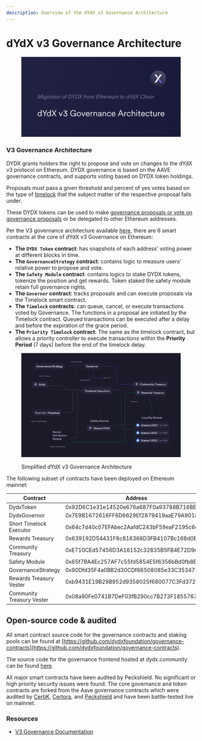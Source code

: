```yaml
---
description: Overview of the dYdX v3 Governance Architecture
---
```


# dYdX v3 Governance Architecture

<figure><img src="../.gitbook/assets/dYdX v3 Governance Architecture.png" alt=""><figcaption></figcaption></figure>

### V3 Governance Architecture

DYDX grants holders the right to propose and vote on changes to the dYdX v3 protocol on Ethereum. DYDX governance is based on the AAVE governance contracts, and supports voting based on DYDX token holdings.

Proposals must pass a given threshold and percent of yes votes based on the type of [timelock](https://docs.dydx.community/dydx-governance/voting-and-governance/governance-parameters#timelock-parameters) that the subject matter of the respective proposal falls under.

These DYDX tokens can be used to make [governance proposals or vote on governance proposals](https://docs.dydx.community/dydx-governance/voting-and-governance/voting#proposing-and-voting-powers) or be delegated to other Ethereum addresses.

Per the V3 governance architecture available [here](https://docs.dydx.community/dydx-governance/voting-and-governance/governance-process), there are 6 smart contracts at the core of dYdX v3 Governance on Ethereum:

* **The `DYDX Token` contract**: has snapshots of each address’ voting power at different blocks in time.
* **The `GovernanceStrategy` contract**: contains logic to measure users' relative power to propose and vote.
* **The `Safety Module` contract**: contains logics to stake DYDX tokens, tokenize the position and get rewards. Token staked the safety module retain full governance rights.
* **The `Governor` contract**: tracks proposals and can execute proposals via the Timelock smart contract.
* **The `Timelock` contracts**: can queue, cancel, or execute transactions voted by Governance. The functions in a proposal are initiated by the Timelock contract. Queued transactions can be executed after a delay and before the expiration of the grace period.
* **The `Priority Timelock` contract**: The same as the timelock contract, but allows a priority controller to execute transactions within the **Priority Period** (7 days) before the end of the timelock delay.

<figure><img src="../.gitbook/assets/image (19).png" alt=""><figcaption><p>Simplified dYdX v3 Governance Architecture</p></figcaption></figure>



The following subset of contracts have been deployed on Ethereum mainnet:

<table><thead><tr><th width="261">Contract</th><th>Address</th></tr></thead><tbody><tr><td>DydxToken</td><td>0x92D6C1e31e14520e676a687F0a93788B716BEff5</td></tr><tr><td>DydxGovernor</td><td>0x7E9B1672616FF6D6629Ef2879419aaE79A9018D2</td></tr><tr><td>Short Timelock Executor</td><td>0x64c7d40c07EFAbec2AafdC243bF59eaF2195c6dc</td></tr><tr><td>Rewards Treasury</td><td>0x639192D54431F8c816368D3FB4107Bc168d0E871</td></tr><tr><td>Community Treasury</td><td>0xE710CEd57456D3A16152c32835B5FB4E72D9eA5b</td></tr><tr><td>Safety Module</td><td>0x65f7BA4Ec257AF7c55fd5854E5f6356bBd0fb8EC</td></tr><tr><td>GovernanceStrategy</td><td>0x90Dfd35F4a0BB2d30CDf66508085e33C353475D9</td></tr><tr><td>Rewards Treasury Vester</td><td>0xb9431E19B29B952d9358025f680077C3Fd37292f</td></tr><tr><td>Community Treasury Vester</td><td>0x08a90Fe0741B7DeF03fB290cc7B273F1855767D8</td></tr></tbody></table>

## Open-source code & audited

All smart contract source code for the governance contracts and staking pools can be found at [https://github.com/dydxfoundation/governance-contracts](https://github.com/dydxfoundation/governance-contracts).

The source code for the governance frontend hosted at dydx.community can be found [here](https://github.com/dydxfoundation/pnyx).

All major smart contracts have been audited by Peckshield. No significant or high priority security issues were found. The core governance and token contracts are forked from the Aave governance contracts which were audited by [CertiK](https://www.certik.io/), [Certora](https://www.certora.com/), and [Peckshield](https://peckshield.com/en) and have been battle-tested live on mainnet.

### Resources

* [V3 Governance Documentation](https://docs.dydx.community/dydx-governance/)
